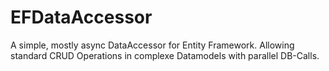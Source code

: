# EFDataAccessor
A simple, mostly async DataAccessor for Entity Framework. Allowing standard CRUD Operations in complexe Datamodels with parallel DB-Calls.
